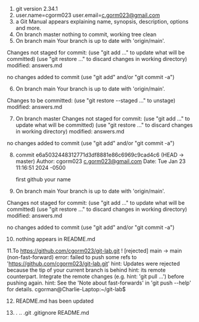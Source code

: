 1. git version 2.34.1
2. user.name=cgorm023
user.email=c.gorm023@gmail.com
3. a Git Manual appears explaining name, synopsis, description, options and more.
4. On branch master
nothing to commit, working tree clean
5. On branch main
Your branch is up to date with 'origin/main'.

Changes not staged for commit:
  (use "git add <file>..." to update what will be committed)
  (use "git restore <file>..." to discard changes in working directory)
        modified:   answers.md

no changes added to commit (use "git add" and/or "git commit -a")

6. On branch main
Your branch is up to date with 'origin/main'.

Changes to be committed:
  (use "git restore --staged <file>..." to unstage)
        modified:   answers.md


7. On branch master
Changes not staged for commit:
  (use "git add <file>..." to update what will be committed)
  (use "git restore <file>..." to discard changes in working directory)
        modified:   answers.md

no changes added to commit (use "git add" and/or "git commit -a")

8. commit e6a5032448312771d3df8881e86c6969c9cad4c6 (HEAD -> master)
Author: cgorm023 <c.gorm023@gmail.com>
Date:   Tue Jan 23 11:16:51 2024 -0500

    first github
    your name

9. On branch main
Your branch is up to date with 'origin/main'.

Changes not staged for commit:
  (use "git add <file>..." to update what will be committed)
  (use "git restore <file>..." to discard changes in working directory)
        modified:   answers.md

no changes added to commit (use "git add" and/or "git commit -a")

10. nothing appears in README.md

11.To https://github.com/cgorm023/git-lab.git
 ! [rejected]        main -> main (non-fast-forward)
error: failed to push some refs to 'https://github.com/cgorm023/git-lab.git'
hint: Updates were rejected because the tip of your current branch is behind
hint: its remote counterpart. Integrate the remote changes (e.g.
hint: 'git pull ...') before pushing again.
hint: See the 'Note about fast-forwards' in 'git push --help' for details.
cgorman@Charlie-Laptop:~/git-lab$ 

12. README.md has been updated

13. .  ..  .git  .gitignore  README.md 


